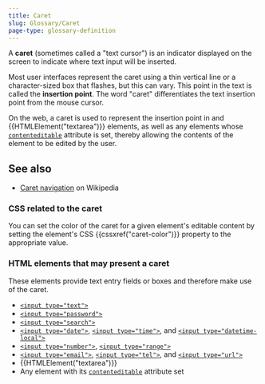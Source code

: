 ```yaml
---
title: Caret
slug: Glossary/Caret
page-type: glossary-definition
---
```




A **caret** (sometimes called a "text cursor") is an indicator displayed on the screen to indicate where text input will be inserted.

Most user interfaces represent the caret using a thin vertical line or a character-sized box that flashes, but this can vary. This point in the text is called the **insertion point**. The word "caret" differentiates the text insertion point from the mouse cursor.

On the web, a caret is used to represent the insertion point in  and {{HTMLElement("textarea")}} elements, as well as any elements whose [`contenteditable`](/Web/HTML/Global_attributes#contenteditable) attribute is set, thereby allowing the contents of the element to be edited by the user.

## See also

- [Caret navigation](https://en.wikipedia.org/wiki/Caret_navigation) on Wikipedia

### CSS related to the caret

You can set the color of the caret for a given element's editable content by setting the element's CSS {{cssxref("caret-color")}} property to the appropriate  value.

### HTML elements that may present a caret

These elements provide text entry fields or boxes and therefore make use of the caret.

- [`<input type="text">`](/Web/HTML/Element/input/text)
- [`<input type="password">`](/Web/HTML/Element/input/password)
- [`<input type="search">`](/Web/HTML/Element/input/search)
- [`<input type="date">`](/Web/HTML/Element/input/date), [`<input type="time">`](/Web/HTML/Element/input/time), and [`<input type="datetime-local">`](/Web/HTML/Element/input/datetime-local)
- [`<input type="number">`](/Web/HTML/Element/input/number), [`<input type="range">`](/Web/HTML/Element/input/range)
- [`<input type="email">`](/Web/HTML/Element/input/email), [`<input type="tel">`](/Web/HTML/Element/input/tel), and [`<input type="url">`](/Web/HTML/Element/input/url)
- {{HTMLElement("textarea")}}
- Any element with its [`contenteditable`](/Web/HTML/Global_attributes#contenteditable) attribute set
